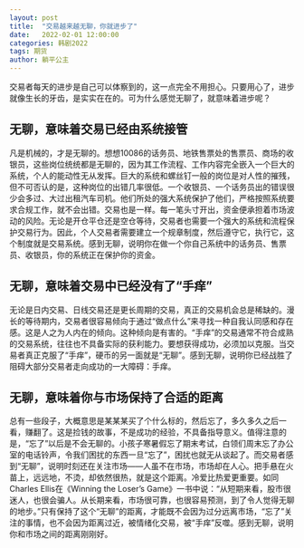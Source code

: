 ```yaml
---
layout: post
title:  "交易越来越无聊，你就进步了"
date:   2022-02-01 12:00:00
categories: 韩剧2022
tags: 期货
author: 躺平公主
---
```


交易者每天的进步是自己可以体察到的，这一点完全不用担心。只要用心了，进步就像生长的牙齿，是实实在在的。可为什么感觉无聊了，就意味着进步呢？

## 无聊，意味着交易已经由系统接管
凡是机械的，才是无聊的。想想10086的话务员、地铁售票处的售票员、商场的收银员，这些岗位统统都是无聊的，因为其工作流程、工作内容完全嵌入一个巨大的系统，个人的能动性无从发挥。巨大的系统和螺丝钉一般的岗位是对人性的摧残，但不可否认的是，这种岗位的出错几率很低。一个收银员、一个话务员出的错误很少会多过、大过出租汽车司机。他们所处的强大系统保护了他们，严格按照系统要求合规工作，就不会出错。交易也是一样。每一笔头寸开出，资金便承担着市场波动的风险。无论是开仓平仓还是空仓等待，交易者也需要一个强大的系统和流程保护交易行为。因此，个人交易者需要建立一个规章制度，然后遵守它，执行它，这个制度就是交易系统。感到无聊，说明你在做一个你自己系统中的话务员、售票员、收银员，你的系统正在保护你的资金。

## 无聊，意味着交易中已经没有了“手痒”
无论是日内交易、日线交易还是更长周期的交易，真正的交易机会总是稀缺的。漫长的等待期内，交易者很容易倾向于通过“做点什么”来寻找一种自我认同感和存在感。这是人之为人内在的倾向。这种倾向是有害的。“手痒”的交易通常不符合成熟的交易系统，往往也不具备实际的获利能力。要想获得成功，必须加以克服。当交易者真正克服了“手痒”，硬币的另一面就是“无聊”。感到无聊，说明你已经战胜了阻碍大部分交易者走向成功的一大障碍：手痒。

## 无聊，意味着你与市场保持了合适的距离
总有一些段子，大概意思是某某某买了个什么标的，然后忘了，多久多久之后一看，赚翻了。这是捡钱的故事，不是成功的经验，不具备指导意义。值得注意的是，“忘了”以后是不会无聊的。小孩子寒暑假忘了期末考试，白领们周末忘了办公室的电话铃声，令我们困扰的东西一旦“忘了”，困扰也就无从谈起了。而交易者感到“无聊”，说明时刻还在关注市场——人虽不在市场，市场却在人心。把手悬在火苗上，远远地，不烫，却依然很热，就是这个距离。冷爱比热爱更重要。如同Charles Ellis在《Winning the Loser’s Game》一书中说：“从短期来看，股市很迷人，也很会骗人。从长期来看，市场很可靠，也很容易预测，到了令人觉得无聊的地步。”只有保持了这个“无聊”的距离，才能既不会因为过分远离市场，“忘了”关注的事情，也不会因为距离过近，被情绪化交易，被“手痒”反噬。感到无聊，说明你和市场之间的距离刚刚好。
